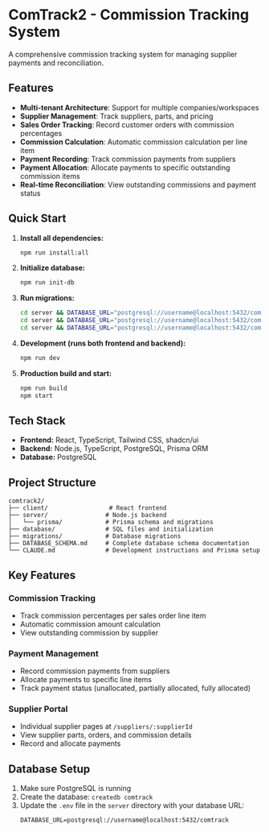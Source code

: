 # ComTrack2 - Commission Tracking System

A comprehensive commission tracking system for managing supplier payments and reconciliation.

## Features

- **Multi-tenant Architecture**: Support for multiple companies/workspaces
- **Supplier Management**: Track suppliers, parts, and pricing
- **Sales Order Tracking**: Record customer orders with commission percentages
- **Commission Calculation**: Automatic commission calculation per line item
- **Payment Recording**: Track commission payments from suppliers
- **Payment Allocation**: Allocate payments to specific outstanding commission items
- **Real-time Reconciliation**: View outstanding commissions and payment status

## Quick Start

1. **Install all dependencies:**
   ```bash
   npm run install:all
   ```

2. **Initialize database:**
   ```bash
   npm run init-db
   ```

3. **Run migrations:**
   ```bash
   cd server && DATABASE_URL="postgresql://username@localhost:5432/comtrack" node ../migrations/migrate-commission.js
   cd server && DATABASE_URL="postgresql://username@localhost:5432/comtrack" node ../migrations/migrate-commission-status.js
   cd server && DATABASE_URL="postgresql://username@localhost:5432/comtrack" node ../migrations/migrate-commission-allocations.js
   ```

4. **Development (runs both frontend and backend):**
   ```bash
   npm run dev
   ```

5. **Production build and start:**
   ```bash
   npm run build
   npm start
   ```

## Tech Stack

- **Frontend:** React, TypeScript, Tailwind CSS, shadcn/ui
- **Backend:** Node.js, TypeScript, PostgreSQL, Prisma ORM
- **Database:** PostgreSQL

## Project Structure

```
comtrack2/
├── client/                 # React frontend
├── server/                # Node.js backend
│   └── prisma/            # Prisma schema and migrations
├── database/              # SQL files and initialization
├── migrations/            # Database migrations
├── DATABASE_SCHEMA.md     # Complete database schema documentation
└── CLAUDE.md              # Development instructions and Prisma setup
```

## Key Features

### Commission Tracking
- Track commission percentages per sales order line item
- Automatic commission amount calculation
- View outstanding commission by supplier

### Payment Management
- Record commission payments from suppliers
- Allocate payments to specific line items
- Track payment status (unallocated, partially allocated, fully allocated)

### Supplier Portal
- Individual supplier pages at `/suppliers/:supplierId`
- View supplier parts, orders, and commission details
- Record and allocate payments

## Database Setup

1. Make sure PostgreSQL is running
2. Create the database: `createdb comtrack`
3. Update the `.env` file in the `server` directory with your database URL:
   ```
   DATABASE_URL=postgresql://username@localhost:5432/comtrack
   ```